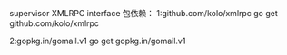 supervisor
XMLRPC interface
包依赖：
1:github.com/kolo/xmlrpc
go get github.com/kolo/xmlrpc

2:gopkg.in/gomail.v1
go get gopkg.in/gomail.v1

